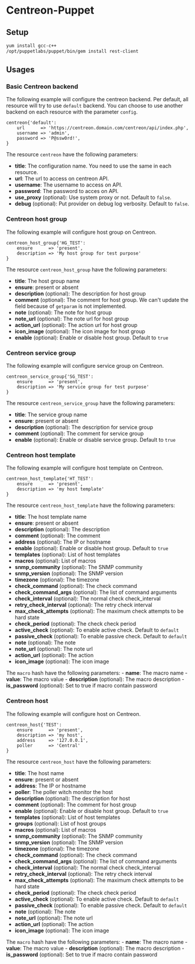 # Centreon-Puppet

## Setup

```bash
yum install gcc-c++
/opt/puppetlabs/puppet/bin/gem install rest-client
```

## Usages

### Basic Centreon backend

The following example will configure the centreon backend. Per default, all resource will try to use `default` backend.
You can choose to use another backend on each resource with the parameter `config`.

```puppet
centreon{'default':
    url      => 'https://centreon.domain.com/centreon/api/index.php',
    username => 'admin',
    password => 'P@ssw0rd!',
}
```

The resource `centreon` have the following parameters:
  - **title**: The configuration name. You need to use the same in each resource.
  - **url**: The url to access on centreon API.
  - **username**: The username to access on API.
  - **password**: The password to acces on API.
  - **use_proxy** (optional): Use system proxy or not. Default to `false`.
  - **debug** (optional): Put provider on debug log verbosity. Default to `false`.

### Centreon host group

The following example will configure host group on Centreon.

```puppet
centreon_host_group{'HG_TEST':
    ensure      => 'present',
    description => 'My host group for test purpose'
}
```

The resource `centreon_host_group` have the following parameters:
  - **title**: The host group name
  - **ensure**: present or absent
  - **description** (optional): The description for host group
  - **comment** (optional): The comment for host group. We can't update the field because of `getparam` is not implemented.
  - **note** (optional): The note for host group
  - **note_url** (optional): The note url for host group
  - **action_url** (optional): The action url for host group
  - **icon_image** (optional): The icon image for host group
  - **enable** (optional): Enable or disable host group. Default to `true`

### Centreon service group

The following example will configure service group on Centreon.

```puppet
centreon_service_group{'SG_TEST':
    ensure      => 'present',
    description => 'My service group for test purpose'
}
```

The resource `centreon_service_group` have the following parameters:
  - **title**: The service group name
  - **ensure**: present or absent
  - **description** (optional): The description for service group
  - **comment** (optional): The comment for service group
  - **enable** (optional): Enable or disable service group. Default to `true`

### Centreon host template

The following example will configure host template on Centreon.

```puppet
centreon_host_template{'HT_TEST':
    ensure      => 'present',
    description => 'my host template'
}
```

The resource `centreon_host_template` have the following parameters:
  - **title**: The host template name
  - **ensure**: present or absent
  - **description** (optional): The description
  - **comment** (optional): The comment
  - **address** (optional): The IP or hostname
  - **enable** (optional): Enable or disable host group. Default to `true`
  - **templates** (optional): List of host templates
  - **macros** (optional): List of macros
  - **snmp_community** (optional): The SNMP community
  - **snmp_version** (optional): The SNMP version
  - **timezone** (optional): The timezone
  - **check_command** (optional): The check command
  - **check_command_args** (optional): The list of command arguments
  - **check_interval** (optional): The normal check check_interval
  - **retry_check_interval** (optional): The retry check interval
  - **max_check_attempts** (optional): The maximum check attempts to be hard state
  - **check_period** (optional): The check check period
  - **active_check** (optional): To enable active check. Default to `default`
  - **passive_check** (optional): To enable passive check. Default to `default`
  - **note** (optional): The note
  - **note_url** (optional): The note url
  - **action_url** (optional): The action
  - **icon_image** (optional): The icon image
  

  The `macro` hash have the following parameters:
    - **name**: The macro name
    - **value**: The macro value
    - **description** (optional): The macro description
    - **is_password** (optional): Set to true if macro contain password


### Centreon host

The following example will configure host on Centreon.

```puppet
centreon_host{'TEST':
    ensure      => 'present',
    description => 'my host',
    address     => '127.0.0.1',
    poller      => 'Central'
}
```

The resource `centreon_host` have the following parameters:
  - **title**: The host name
  - **ensure**: present or absent
  - **address**: The IP or hostname
  - **poller**: The poller witch monitor the host
  - **description** (optional): The description for host
  - **comment** (optional): The comment for host group
  - **enable** (optional): Enable or disable host group. Default to `true`
  - **templates** (optional): List of host templates
  - **groups** (optional): List of host groups
  - **macros** (optional): List of macros
  - **snmp_community** (optional): The SNMP community
  - **snmp_version** (optional): The SNMP version
  - **timezone** (optional): The timezone
  - **check_command** (optional): The check command
  - **check_command_args** (optional): The list of command arguments
  - **check_interval** (optional): The normal check check_interval
  - **retry_check_interval** (optional): The retry check interval
  - **max_check_attempts** (optional): The maximum check attempts to be hard state
  - **check_period** (optional): The check check period
  - **active_check** (optional): To enable active check. Default to `default`
  - **passive_check** (optional): To enable passive check. Default to `default`
  - **note** (optional): The note
  - **note_url** (optional): The note url
  - **action_url** (optional): The action
  - **icon_image** (optional): The icon image
  

  The `macro` hash have the following parameters:
    - **name**: The macro name
    - **value**: The macro value
    - **description** (optional): The macro description
    - **is_password** (optional): Set to true if macro contain password